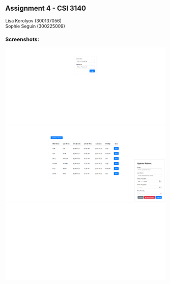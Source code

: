 ## Assignment 4 - CSI 3140

Lisa Korolyov (300137056) \
Sophie Seguin (300225009)

### Screenshots: 
![LoginPage](/screenshots/loginPage.png)
![AdminPage](/screenshots/adminPage.png)
![patientPage](/screenshots/patientPage.png)
